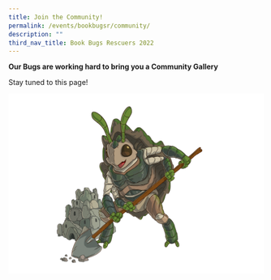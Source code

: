 ```yaml
---
title: Join the Community!
permalink: /events/bookbugsr/community/
description: ""
third_nav_title: Book Bugs Rescuers 2022
---
```


**Our Bugs are working hard to bring you a Community Gallery**

Stay tuned to this page!

<img src="/images/events/bookbugsr/Junthura Final CMYK.png">